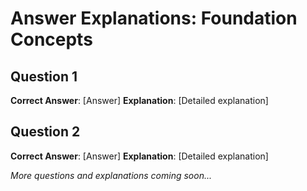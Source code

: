 # Answer Explanations: Foundation Concepts

## Question 1
**Correct Answer**: [Answer]
**Explanation**: [Detailed explanation]

## Question 2
**Correct Answer**: [Answer]
**Explanation**: [Detailed explanation]

*More questions and explanations coming soon...*
